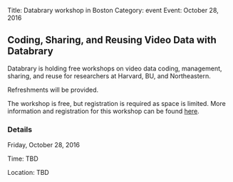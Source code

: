 Title: Databrary workshop in Boston
Category: event
Event: October 28, 2016

## Coding, Sharing, and Reusing Video Data with Databrary

Databrary is holding free workshops on video data coding, management, sharing, and reuse for researchers at Harvard, BU, and Northeastern.

Refreshments will be provided. 

The workshop is free, but registration is required as space is limited. 
More information and registration for this workshop can be found [here](https://goo.gl/forms/ox0F20G4H0T9agvW2).

### Details
Friday, October 28, 2016

Time: TBD

Location: TBD
